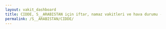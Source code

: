 ```yaml
---
layout: vakit_dashboard
title: CIDDE, S__ARABISTAN için iftar, namaz vakitleri ve hava durumu - ilçe/eyalet seç
permalink: /S__ARABISTAN/CIDDE/
---
```


<script type="text/javascript">
  var GLOBAL_COUNTRY = 'S__ARABISTAN';
  var GLOBAL_CITY = 'CIDDE';
  var GLOBAL_STATE = '';
  var lat = 72;
  var lon = 21;
</script>
